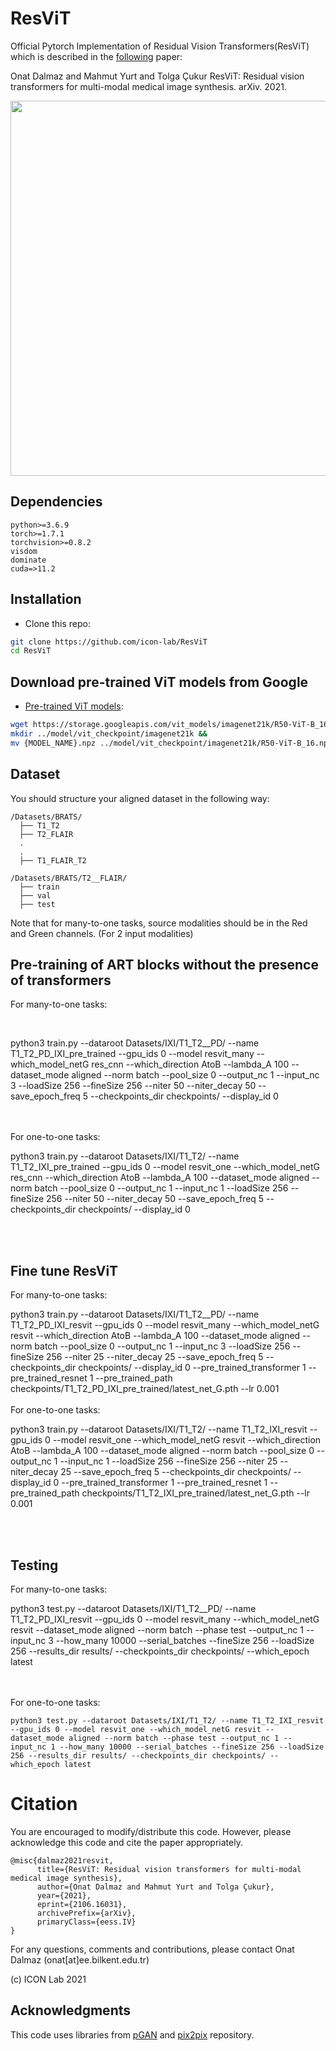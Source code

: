 # ResViT
Official Pytorch Implementation of Residual Vision Transformers(ResViT) which is described in the [following](https://arxiv.org/abs/2106.16031) paper:

Onat Dalmaz and Mahmut Yurt and Tolga Çukur ResViT: Residual vision transformers for multi-modal medical image synthesis. arXiv. 2021.

<img src="main_fig.png" width="600px"/>

## Dependencies

```
python>=3.6.9
torch>=1.7.1
torchvision>=0.8.2
visdom
dominate
cuda=>11.2
```
## Installation
- Clone this repo:
```bash
git clone https://github.com/icon-lab/ResViT
cd ResViT
```

## Download pre-trained ViT models from Google
* [Pre-trained ViT models](https://console.cloud.google.com/storage/vit_models/):
```bash
wget https://storage.googleapis.com/vit_models/imagenet21k/R50-ViT-B_16.npz &&
mkdir ../model/vit_checkpoint/imagenet21k &&
mv {MODEL_NAME}.npz ../model/vit_checkpoint/imagenet21k/R50-ViT-B_16.npz
```

## Dataset
You should structure your aligned dataset in the following way:
```
/Datasets/BRATS/
  ├── T1_T2
  ├── T2_FLAIR
  .
  .
  ├── T1_FLAIR_T2   
```
```
/Datasets/BRATS/T2__FLAIR/
  ├── train
  ├── val  
  ├── test   
```
Note that for many-to-one tasks, source modalities should be in the Red and Green channels. (For 2 input modalities)

## Pre-training of ART blocks without the presence of transformers
For many-to-one tasks: 

<br />

python3 train.py --dataroot Datasets/IXI/T1_T2__PD/ --name T1_T2_PD_IXI_pre_trained --gpu_ids 0 --model resvit_many --which_model_netG res_cnn --which_direction AtoB --lambda_A 100 --dataset_mode aligned --norm batch --pool_size 0 --output_nc 1 --input_nc 3 --loadSize 256 --fineSize 256 --niter 50 --niter_decay 50 --save_epoch_freq 5 --checkpoints_dir checkpoints/ --display_id 0

<br />
<br />
For one-to-one tasks: <br />

python3 train.py --dataroot Datasets/IXI/T1_T2/ --name T1_T2_IXI_pre_trained --gpu_ids 0 --model resvit_one --which_model_netG res_cnn --which_direction AtoB --lambda_A 100 --dataset_mode aligned --norm batch --pool_size 0 --output_nc 1 --input_nc 1 --loadSize 256 --fineSize 256 --niter 50 --niter_decay 50 --save_epoch_freq 5 --checkpoints_dir checkpoints/ --display_id 0

<br />
<br />

## Fine tune ResViT
For many-to-one tasks: <br />

python3 train.py --dataroot Datasets/IXI/T1_T2__PD/ --name T1_T2_PD_IXI_resvit --gpu_ids 0 --model resvit_many --which_model_netG resvit --which_direction AtoB --lambda_A 100 --dataset_mode aligned --norm batch --pool_size 0 --output_nc 1 --input_nc 3 --loadSize 256 --fineSize 256 --niter 25 --niter_decay 25 --save_epoch_freq 5 --checkpoints_dir checkpoints/ --display_id 0 --pre_trained_transformer 1 --pre_trained_resnet 1 --pre_trained_path checkpoints/T1_T2_PD_IXI_pre_trained/latest_net_G.pth --lr 0.001
<br />
<br />
For one-to-one tasks: <br />

python3 train.py --dataroot Datasets/IXI/T1_T2/ --name T1_T2_IXI_resvit --gpu_ids 0 --model resvit_one --which_model_netG resvit --which_direction AtoB --lambda_A 100 --dataset_mode aligned --norm batch --pool_size 0 --output_nc 1 --input_nc 1 --loadSize 256 --fineSize 256 --niter 25 --niter_decay 25 --save_epoch_freq 5 --checkpoints_dir checkpoints/ --display_id 0 --pre_trained_transformer 1 --pre_trained_resnet 1 --pre_trained_path checkpoints/T1_T2_IXI_pre_trained/latest_net_G.pth --lr 0.001

<br />
<br />

## Testing
For many-to-one tasks: 
<br />


python3 test.py --dataroot Datasets/IXI/T1_T2__PD/ --name T1_T2_PD_IXI_resvit --gpu_ids 0 --model resvit_many --which_model_netG resvit --dataset_mode aligned --norm batch --phase test --output_nc 1 --input_nc 3 --how_many 10000 --serial_batches --fineSize 256 --loadSize 256 --results_dir results/ --checkpoints_dir checkpoints/ --which_epoch latest


<br />
<br />
For one-to-one tasks: 
<br />

```
python3 test.py --dataroot Datasets/IXI/T1_T2/ --name T1_T2_IXI_resvit --gpu_ids 0 --model resvit_one --which_model_netG resvit --dataset_mode aligned --norm batch --phase test --output_nc 1 --input_nc 1 --how_many 10000 --serial_batches --fineSize 256 --loadSize 256 --results_dir results/ --checkpoints_dir checkpoints/ --which_epoch latest
```
# Citation
You are encouraged to modify/distribute this code. However, please acknowledge this code and cite the paper appropriately.
```
@misc{dalmaz2021resvit,
      title={ResViT: Residual vision transformers for multi-modal medical image synthesis}, 
      author={Onat Dalmaz and Mahmut Yurt and Tolga Çukur},
      year={2021},
      eprint={2106.16031},
      archivePrefix={arXiv},
      primaryClass={eess.IV}
}
```
For any questions, comments and contributions, please contact Onat Dalmaz (onat[at]ee.bilkent.edu.tr) <br />

(c) ICON Lab 2021

## Acknowledgments
This code uses libraries from [pGAN](https://github.com/icon-lab/pGAN-cGAN) and [pix2pix](https://github.com/junyanz/pytorch-CycleGAN-and-pix2pix) repository.
